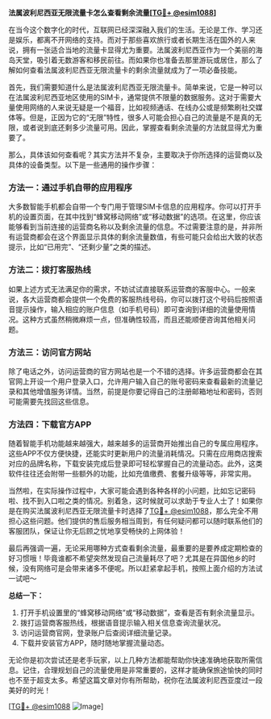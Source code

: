 **法属波利尼西亚无限流量卡怎么查看剩余流量[[TG💪+ @esim1088](https://t.me/s/esim1088)]**

在当今这个数字化的时代，互联网已经深深融入我们的生活。无论是工作、学习还是娱乐，都离不开网络的支持。而对于那些喜欢旅行或者长期生活在国外的人来说，拥有一张适合当地的流量卡显得尤为重要。法属波利尼西亚作为一个美丽的海岛天堂，吸引着无数游客和移民前往。而如果你也准备去那里游玩或居住，那么了解如何查看法属波利尼西亚无限流量卡的剩余流量就成为了一项必备技能。

首先，我们需要知道什么是法属波利尼西亚无限流量卡。简单来说，它是一种可以在法属波利尼西亚地区使用的SIM卡，通常提供不限量的数据服务。这对于需要大量使用网络的人来说无疑是一个福音，比如视频通话、在线办公或是频繁刷社交媒体等。但是，正因为它的“无限”特性，很多人可能会担心自己的流量是不是真的无限，或者说到底还剩多少流量可用。因此，掌握查看剩余流量的方法就显得尤为重要了。

那么，具体该如何查看呢？其实方法并不复杂，主要取决于你所选择的运营商以及具体的设备类型。以下是一些通用的操作步骤：

### 方法一：通过手机自带的应用程序

大多数智能手机都会自带一个专门用于管理SIM卡信息的应用程序。你可以打开手机的设置页面，在其中找到“蜂窝移动网络”或“移动数据”的选项。在这里，你应该能够看到当前连接的运营商名称以及剩余流量的信息。不过需要注意的是，并非所有运营商都会在这个界面显示具体的剩余流量数值，有些可能只会给出大致的状态提示，比如“已用完”、“还剩少量”之类的描述。

### 方法二：拨打客服热线

如果上述方式无法满足你的需求，不妨试试直接联系运营商的客服中心。一般来说，各大运营商都会提供一个免费的客服热线号码，你可以拨打这个号码后按照语音提示操作，输入相应的账户信息（如手机号码）即可查询到详细的流量使用情况。这种方式虽然稍微麻烦一点，但准确性较高，而且还能顺便咨询其他相关问题。

### 方法三：访问官方网站

除了电话之外，访问运营商的官方网站也是一个不错的选择。许多运营商都会在其官网上开设一个用户登录入口，允许用户输入自己的账号密码来查看最新的流量记录和其他增值服务详情。当然，前提是你要记得自己的注册邮箱地址和密码，否则可能需要先找回这些信息。

### 方法四：下载官方APP

随着智能手机功能越来越强大，越来越多的运营商开始推出自己的专属应用程序。这些APP不仅方便快捷，还能实时更新用户的流量消耗情况。只需在应用商店搜索对应的品牌名称，下载安装完成后登录即可轻松掌握自己的流量动态。此外，这类软件往往还会附带一些额外的功能，比如充值缴费、套餐升级等等，非常实用。

当然啦，在实际操作过程中，大家可能会遇到各种各样的小问题，比如忘记密码啦、找不到入口啦之类的情况。别着急，这时候就可以求助于专业人士了！如果你是在购买法属波利尼西亚无限流量卡时选择了[TG💪+ @esim1088](https://t.me/s/esim1088)，那么完全不用担心这些问题。他们提供的售后服务相当周到，有任何疑问都可以随时联系他们的客服团队，保证让你无后顾之忧地享受畅快的上网体验！

最后再强调一遍，无论采用哪种方式查看剩余流量，最重要的是要养成定期检查的好习惯哦！毕竟谁都不希望突然发现自己流量耗尽了吧？尤其是在异国他乡的时候，没有网络可是会带来诸多不便呢。所以赶紧拿起手机，按照上面介绍的方法试一试吧～

**总结一下：**

1. 打开手机设置里的“蜂窝移动网络”或“移动数据”，查看是否有剩余流量显示。
2. 拨打运营商客服热线，根据语音提示输入相关信息查询流量状况。
3. 访问运营商官网，登录账户后查阅详细流量记录。
4. 下载并安装官方APP，随时随地掌握流量动态。

无论你是初次尝试还是老手玩家，以上几种方法都能帮助你快速准确地获取所需信息。记住，合理规划自己的流量使用是非常重要的，这样才能确保旅途愉快的同时也不至于超支太多。希望这篇文章对你有所帮助，祝你在法属波利尼西亚度过一段美好的时光！

[[TG💪+ @esim1088](https://t.me/s/esim1088) ![Image](https://i.postimg.cc/4NQfJmqS/Snipaste-2025-05-13-00-14-12.png)]